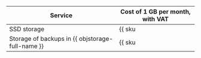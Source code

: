 Service | Cost of 1 GB per month, with VAT
--- | ---
SSD storage | {{ sku|RUB|gitlab.instance.disk|month|string }}
Storage of backups in {{ objstorage-full-name }} | {{ sku|RUB|gitlab.backup|month|string }}